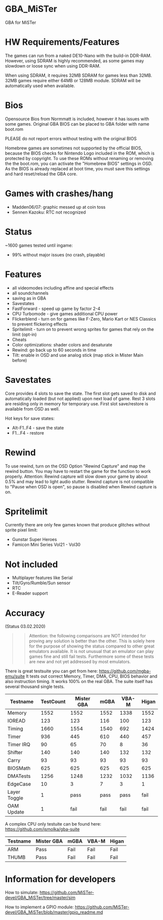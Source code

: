 # GBA_MiSTer
GBA for MiSTer

# HW Requirements/Features
The games can run from a naked DE10-Nano with the build-in DDR-RAM.
However, using SDRAM is highly recommended, as some games may slowdown or loose sync when using DDR-RAM.

When using SDRAM, it requires 32MB SDRAM for games less than 32MB. 32MB games require either 64MB or 128MB module.
SDRAM will be automatically used when available.

# Bios
Opensource Bios from Normmatt is included, however it has issues with some games.
Original GBA BIOS can be placed to GBA folder with name boot.rom

PLEASE do not report errors without testing with the original BIOS

Homebrew games are sometimes not supported by the official BIOS, 
because the BIOS checks for Nintendo Logo included in the ROM, which is protected by copyright.
To use these ROMs without renaming or removing the the boot.rom, 
you can activate the "Homebrew BIOS" settings in OSD.
As the BIOS is already replaced at boot time, you must save this settings and hard reset/reload the GBA core.

# Games with crashes/hang
- Madden06/07: graphic messed up at coin toss
- Sennen Kazoku: RTC not recognized

# Status
~1600 games tested until ingame:
- 99% without major issues (no crash, playable)

# Features
- all videomodes including affine and special effects
- all soundchannels
- saving as in GBA
- Savestates
- FastForward - speed up game by factor 2-4
- CPU Turbomode - give games additional CPU power
- Flickerblend - turn on for games like F-Zero, Mario Kart or NES Classics to prevent flickering effects
- Spritelimit - turn on to prevent wrong sprites for games that rely on the limit (opt-in)
- Cheats
- Color optimizations: shader colors and desaturate
- Rewind: go back up to 60 seconds in time
- Tilt: enable in OSD and use analog stick (map stick in Mister Main before)

# Savestates
Core provides 4 slots to save the state. The first slot gets saved to disk and automatically loaded (but not applied)
upon next load of game. Rest 3 slots are residing only in memory for temporary use.
First slot save/restore is available from OSD as well. 


Hot keys for save states:
- Alt-F1..F4 - save the state
- F1...F4 - restore

# Rewind
To use rewind, turn on the OSD Option "Rewind Capture" and map the rewind button.
You may have to restart the game for the function to work properly.
Attention: Rewind capture will slow down your game by about 0.5% and may lead to light audio stutter.
Rewind capture is not compatible to "Pause when OSD is open", so pause is disabled when Rewind capture is on.

# Spritelimit
Currently there are only few games known that produce glitches without sprite pixel limit:
- Gunstar Super Heroes
- Famicon Mini Series Vol21 - Vol30

# Not included
- Multiplayer features like Serial
- Tilt/Gyro/Rumble/Sun sensor
- RTC
- E-Reader support

# Accuracy

(Status 03.02.2020)

>> Attention: the following comparisons are NOT intended for proving any solution is better than the other.
>> This is solely here for the purpose of showing the status compared to other great emulators available.
>> It is not unusual that an emulator can play games fine and still fail tests. 
>> Furthermore some of these tests are new and not yet addressed by most emulators.

There is great testsuite you can get from here: https://github.com/mgba-emu/suite
It tests out correct Memory, Timer, DMA, CPU, BIOS behavior and also instruction timing. It works 100% on the real GBA.
The suite itself has several thousand single tests.

Testname      | TestCount | Mister GBA| mGBA | VBA-M | Higan
--------------|-----------|-----------|------|-------|-------
Memory        |      1552 |  1552     | 1552 |  1338 | 1552
IOREAD        |       123 |   123     |  116 |   100 |  123
Timing        |      1660 |  1554     | 1540 |   692 | 1424
Timer         |       936 |   445     |  610 |   440 |  457
Timer IRQ     |        90 |    65     |   70 |     8 |   36
Shifter       |       140 |   140     |  140 |   132 |  132
Carry         |        93 |    93     |   93 |    93 |   93
BIOSMath      |       625 |   625     |  625 |   625 |  625
DMATests      |      1256 |  1248     | 1232 |  1032 | 1136
EdgeCase      |        10 |     3     |    7 |     3 |    1
Layer Toggle  |         1 |  pass     | pass |  pass | fail 
OAM Update    |         1 |  fail     | fail |  fail | fail


A complex CPU only testuite can be found here: https://github.com/jsmolka/gba-suite

Testname | Mister GBA| mGBA | VBA-M | Higan
---------|-----------|------|-------|-------
ARM      |  Pass     | Fail |  Fail |  Fail
THUMB    |  Pass     | Fail |  Fail |  Fail

# Information for developers

How to simulate:
https://github.com/MiSTer-devel/GBA_MiSTer/tree/master/sim

How to implement a GPIO module:
https://github.com/MiSTer-devel/GBA_MiSTer/blob/master/gpio_readme.md
